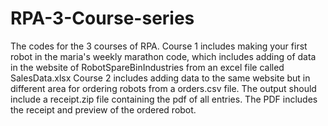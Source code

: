 # RPA-3-Course-series
The codes for the 3 courses of RPA.
Course 1 includes making your first robot in the maria's weekly marathon code, which includes adding of data in the website of RobotSpareBinIndustries from an excel file called SalesData.xlsx
Course 2 includes adding data to the same website but in different area for ordering robots from a orders.csv file. The output should include a receipt.zip file containing the pdf of all entries. The PDF includes the receipt and preview of the ordered robot.

